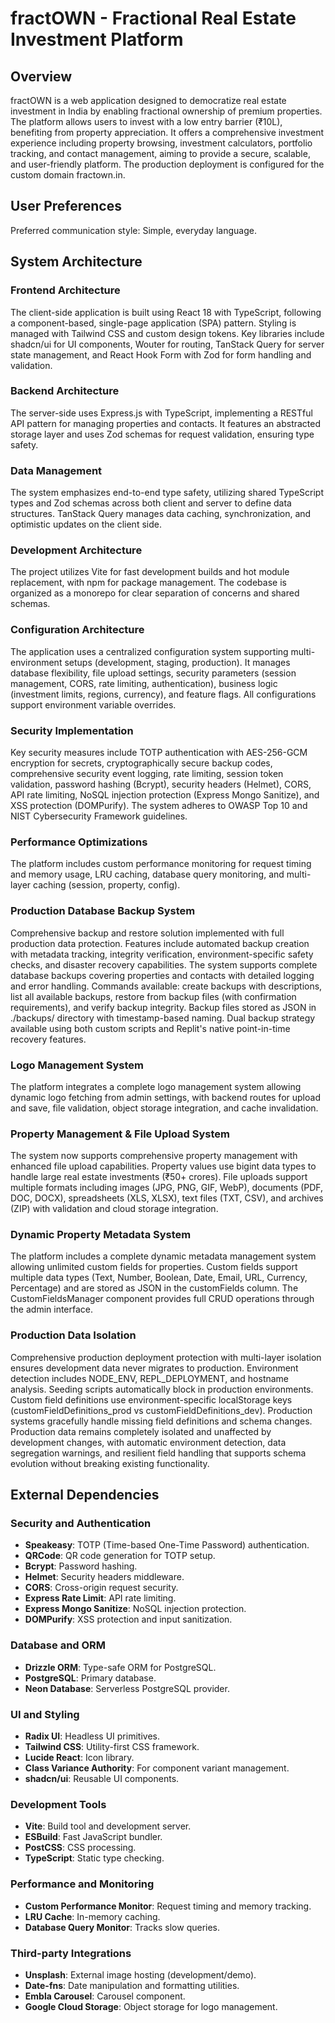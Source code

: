 # fractOWN - Fractional Real Estate Investment Platform

## Overview
fractOWN is a web application designed to democratize real estate investment in India by enabling fractional ownership of premium properties. The platform allows users to invest with a low entry barrier (₹10L), benefiting from property appreciation. It offers a comprehensive investment experience including property browsing, investment calculators, portfolio tracking, and contact management, aiming to provide a secure, scalable, and user-friendly platform. The production deployment is configured for the custom domain fractown.in.

## User Preferences
Preferred communication style: Simple, everyday language.

## System Architecture

### Frontend Architecture
The client-side application is built using React 18 with TypeScript, following a component-based, single-page application (SPA) pattern. Styling is managed with Tailwind CSS and custom design tokens. Key libraries include shadcn/ui for UI components, Wouter for routing, TanStack Query for server state management, and React Hook Form with Zod for form handling and validation.

### Backend Architecture
The server-side uses Express.js with TypeScript, implementing a RESTful API pattern for managing properties and contacts. It features an abstracted storage layer and uses Zod schemas for request validation, ensuring type safety.

### Data Management
The system emphasizes end-to-end type safety, utilizing shared TypeScript types and Zod schemas across both client and server to define data structures. TanStack Query manages data caching, synchronization, and optimistic updates on the client side.

### Development Architecture
The project utilizes Vite for fast development builds and hot module replacement, with npm for package management. The codebase is organized as a monorepo for clear separation of concerns and shared schemas.

### Configuration Architecture
The application uses a centralized configuration system supporting multi-environment setups (development, staging, production). It manages database flexibility, file upload settings, security parameters (session management, CORS, rate limiting, authentication), business logic (investment limits, regions, currency), and feature flags. All configurations support environment variable overrides.

### Security Implementation
Key security measures include TOTP authentication with AES-256-GCM encryption for secrets, cryptographically secure backup codes, comprehensive security event logging, rate limiting, session token validation, password hashing (Bcrypt), security headers (Helmet), CORS, API rate limiting, NoSQL injection protection (Express Mongo Sanitize), and XSS protection (DOMPurify). The system adheres to OWASP Top 10 and NIST Cybersecurity Framework guidelines.

### Performance Optimizations
The platform includes custom performance monitoring for request timing and memory usage, LRU caching, database query monitoring, and multi-layer caching (session, property, config).

### Production Database Backup System
Comprehensive backup and restore solution implemented with full production data protection. Features include automated backup creation with metadata tracking, integrity verification, environment-specific safety checks, and disaster recovery capabilities. The system supports complete database backups covering properties and contacts with detailed logging and error handling. Commands available: create backups with descriptions, list all available backups, restore from backup files (with confirmation requirements), and verify backup integrity. Backup files stored as JSON in ./backups/ directory with timestamp-based naming. Dual backup strategy available using both custom scripts and Replit's native point-in-time recovery features.

### Logo Management System
The platform integrates a complete logo management system allowing dynamic logo fetching from admin settings, with backend routes for upload and save, file validation, object storage integration, and cache invalidation.

### Property Management & File Upload System
The system now supports comprehensive property management with enhanced file upload capabilities. Property values use bigint data types to handle large real estate investments (₹50+ crores). File uploads support multiple formats including images (JPG, PNG, GIF, WebP), documents (PDF, DOC, DOCX), spreadsheets (XLS, XLSX), text files (TXT, CSV), and archives (ZIP) with validation and cloud storage integration.

### Dynamic Property Metadata System
The platform includes a complete dynamic metadata management system allowing unlimited custom fields for properties. Custom fields support multiple data types (Text, Number, Boolean, Date, Email, URL, Currency, Percentage) and are stored as JSON in the customFields column. The CustomFieldsManager component provides full CRUD operations through the admin interface.

### Production Data Isolation
Comprehensive production deployment protection with multi-layer isolation ensures development data never migrates to production. Environment detection includes NODE_ENV, REPL_DEPLOYMENT, and hostname analysis. Seeding scripts automatically block in production environments. Custom field definitions use environment-specific localStorage keys (customFieldDefinitions_prod vs customFieldDefinitions_dev). Production systems gracefully handle missing field definitions and schema changes. Production data remains completely isolated and unaffected by development changes, with automatic environment detection, data segregation warnings, and resilient field handling that supports schema evolution without breaking existing functionality.

## External Dependencies

### Security and Authentication
- **Speakeasy**: TOTP (Time-based One-Time Password) authentication.
- **QRCode**: QR code generation for TOTP setup.
- **Bcrypt**: Password hashing.
- **Helmet**: Security headers middleware.
- **CORS**: Cross-origin request security.
- **Express Rate Limit**: API rate limiting.
- **Express Mongo Sanitize**: NoSQL injection protection.
- **DOMPurify**: XSS protection and input sanitization.

### Database and ORM
- **Drizzle ORM**: Type-safe ORM for PostgreSQL.
- **PostgreSQL**: Primary database.
- **Neon Database**: Serverless PostgreSQL provider.

### UI and Styling
- **Radix UI**: Headless UI primitives.
- **Tailwind CSS**: Utility-first CSS framework.
- **Lucide React**: Icon library.
- **Class Variance Authority**: For component variant management.
- **shadcn/ui**: Reusable UI components.

### Development Tools
- **Vite**: Build tool and development server.
- **ESBuild**: Fast JavaScript bundler.
- **PostCSS**: CSS processing.
- **TypeScript**: Static type checking.

### Performance and Monitoring
- **Custom Performance Monitor**: Request timing and memory tracking.
- **LRU Cache**: In-memory caching.
- **Database Query Monitor**: Tracks slow queries.

### Third-party Integrations
- **Unsplash**: External image hosting (development/demo).
- **Date-fns**: Date manipulation and formatting utilities.
- **Embla Carousel**: Carousel component.
- **Google Cloud Storage**: Object storage for logo management.